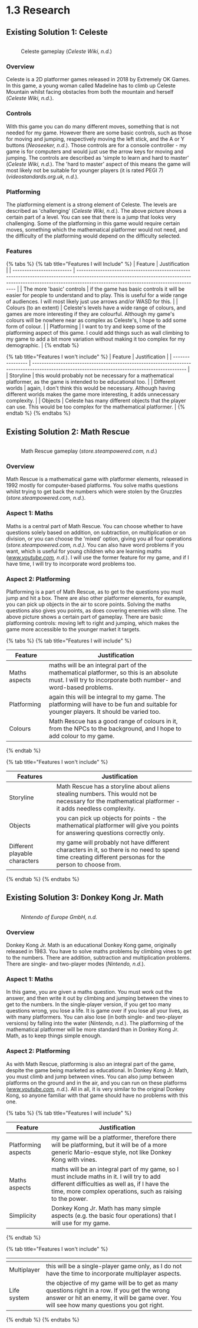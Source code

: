 # 1.3 Research

## Existing Solution 1: Celeste

<figure><img src="../.gitbook/assets/Average_Celeste_Screen.webp" alt=""><figcaption><p>Celeste gameplay (<em>Celeste Wiki, n.d.</em>)</p></figcaption></figure>

### Overview

Celeste is a 2D platformer games released in 2018 by Extremely OK Games. In this game, a young woman called Madeline has to climb up Celeste Mountain whilst facing obstacles from both the mountain and herself (_Celeste Wiki, n.d._).

### Controls

With this game you can do many different moves, something that is not needed for my game. However there are some basic controls, such as those for moving and jumping, respectively moving the left stick, and the A or Y buttons (_Neoseeker, n.d._). Those controls are for a console controller - my game is for computers and would just use the arrow keys for moving and jumping. The controls are described as 'simple to learn and hard to master' (_Celeste Wiki, n.d._). The 'hard to master' aspect of this means the game will most likely not be suitable for younger players (it is rated PEGI 7) (_videostandards.org.uk, n.d._).

### Platforming

The platforming element is a strong element of Celeste. The levels are described as 'challenging' (_Celeste Wiki, n.d._). The above picture shows a certain part of a level. You can see that there is a jump that looks very challenging. Some of the platforming in this game would require certain moves, something which the mathematical platformer would not need, and the difficulty of the platforming would depend on the difficulty selected.

### Features

{% tabs %}
{% tab title="Features I will Include" %}
| Feature                   | Justification                                                                                                                                                                                                    |
| ------------------------- | ---------------------------------------------------------------------------------------------------------------------------------------------------------------------------------------------------------------- |
| The more 'basic' controls | if the game has basic controls it will be easier for people to understand and to play. This is useful for a wide range of audiences. I will most likely just use arrows and/or WASD for this.                    |
| Colours (to an extent)    | Celeste's levels have a wide range of colours, and games are more interesting if they are colourful. Although my game's colours will be nowhere near as complex as Celeste's, I hope to add some form of colour. |
| Platforming               | I want to try and keep some of the platforming aspect of this game. I could add things such as wall climbing to my game to add a bit more variation without making it too complex for my demographic.            |
{% endtab %}

{% tab title="Features I won't include" %}
| Feature          | Justification                                                                                                                                   |
| ---------------- | ----------------------------------------------------------------------------------------------------------------------------------------------- |
| Storyline        | this would probably not be necessary for a mathematical platformer, as the game is intended to be educational too.                              |
| Different worlds | again, I don't think this would be necessary. Although having different worlds makes the game more interesting, it adds unnecessary complexity. |
| Objects          | Celeste has many different objects that the player can use. This would be too complex for the mathematical platformer.                          |
{% endtab %}
{% endtabs %}

## Existing Solution 2: Math Rescue

<figure><img src="../.gitbook/assets/image (1).png" alt=""><figcaption><p>Math Rescue gameplay (<em>store.steampowered.com, n.d.</em>)</p></figcaption></figure>

### Overview

Math Rescue is a mathematical game with platformer elements, released in 1992 mostly for computer-based platforms. You solve maths questions whilst trying to get back the numbers which were stolen by the Gruzzles (_store.steampowered.com, n.d._).

### Aspect 1: Maths

Maths is a central part of Math Rescue. You can choose whether to have questions solely based on addition, on subtraction, on multiplication or on division, or you can choose the 'mixed' option, giving you all four operations (_store.steampowered.com, n.d.)_. You can also have word problems if you want, which is useful for young children who are learning maths (_www.youtube.com, n.d._). I will use the former feature for my game, and if I have time, I will try to incorporate word problems too.

### Aspect 2: Platforming

Platforming is a part of Math Rescue, as to get to the questions you must jump and hit a box. There are also other platformer elements, for example, you can pick up objects in the air to score points. Solving the maths questions also gives you points, as does covering enemies with slime. The above picture shows a certain part of gameplay. There are basic platforming controls: moving left to right and jumping, which makes the game more accessible to the younger market it targets.

{% tabs %}
{% tab title="Features I will include" %}
<table><thead><tr><th>Feature</th><th>Justification</th><th data-hidden></th></tr></thead><tbody><tr><td>Maths aspects</td><td>maths will be an integral part of the mathematical platformer, so this is an absolute must. I will try to incorporate both number- and word-based problems.</td><td></td></tr><tr><td>Platforming</td><td>again this will be integral to my game. The platforming will have to be fun and suitable for younger players. It should be varied too.</td><td></td></tr><tr><td>Colours</td><td>Math Rescue has a good range of colours in it, from the NPCs to the background, and I hope to add colour to my game.</td><td></td></tr></tbody></table>
{% endtab %}

{% tab title="Features I won't include" %}
<table><thead><tr><th>Features</th><th>Justification</th><th data-hidden></th></tr></thead><tbody><tr><td>Storyline</td><td>Math Rescue has a storyline about aliens stealing numbers. This would not be necessary for the mathematical platformer - it adds needless complexity.</td><td></td></tr><tr><td>Objects</td><td>you can pick up objects for points - the mathematical platformer will give you points for answering questions correctly only.</td><td></td></tr><tr><td>Different playable characters</td><td>my game will probably not have different characters in it, so there is no need to spend time creating different personas for the person to choose from.</td><td></td></tr></tbody></table>
{% endtab %}
{% endtabs %}

## Existing Solution 3: Donkey Kong Jr. Math

<figure><img src="../.gitbook/assets/image (2).png" alt=""><figcaption><p><em>Nintendo of Europe GmbH, n.d.</em></p></figcaption></figure>

### Overview

Donkey Kong Jr. Math is an educational Donkey Kong game, originally released in 1983. You have to solve maths problems by climbing vines to get to the numbers. There are addition, subtraction and multiplication problems. There are single- and two-player modes (_Nintendo, n.d._).

### Aspect 1: Maths

In this game, you are given a maths question. You must work out the answer, and then write it out by climbing and jumping between the vines to get to the numbers. In the single-player version, if you get too many questions wrong, you lose a life. It is game over if you lose all your lives, as with many platformers. You can also lose (in both single- and two-player versions) by falling into the water (_Nintendo, n.d._). The platforming of the mathematical platformer will be more standard than in Donkey Kong Jr. Math, as to keep things simple enough.

### Aspect 2: Platforming

As with Math Rescue, platforming is also an integral part of the game, despite the game being marketed as educational. In Donkey Kong Jr. Math, you must climb and jump between vines. You can also jump between platforms on the ground and in the air, and you can run on these platforms (_www.youtube.com, n.d._). All in all, it is very similar to the original Donkey Kong, so anyone familiar with that game should have no problems with this one.

{% tabs %}
{% tab title="Features I will include" %}
<table><thead><tr><th>Feature</th><th>Justification</th><th data-hidden></th></tr></thead><tbody><tr><td>Platforming aspects</td><td>my game will be a platformer, therefore there will be platforming, but it will be of a more generic Mario-esque style, not like Donkey Kong with vines.</td><td></td></tr><tr><td>Maths aspects</td><td>maths will be an integral part of my game, so I must include maths in it. I will try to add different difficulties as well as, if I have the time, more complex operations, such as raising to the power.</td><td></td></tr><tr><td>Simplicity</td><td>Donkey Kong Jr. Math has many simple aspects (e.g. the basic four operations) that I will use for my game.</td><td></td></tr></tbody></table>
{% endtab %}

{% tab title="Features I won't include" %}
<table><thead><tr><th></th><th></th><th data-hidden></th></tr></thead><tbody><tr><td>Multiplayer</td><td>this will be a single-player game only, as I do not have the time to incorporate multiplayer aspects.</td><td></td></tr><tr><td>Life system</td><td>the objective of my game will be to get as many questions right in a row. If you get the wrong answer or hit an enemy, it will be game over. You will see how many questions you got right.</td><td></td></tr></tbody></table>
{% endtab %}
{% endtabs %}
